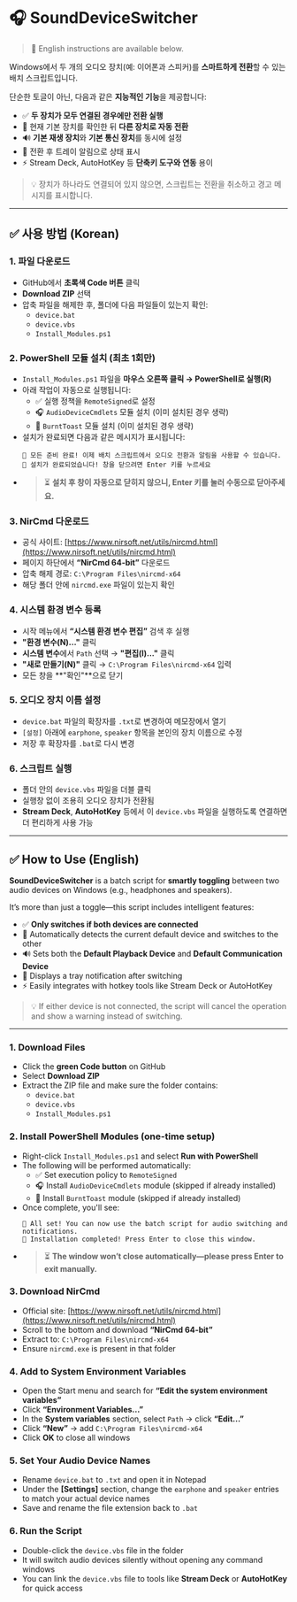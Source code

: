 # 🎧 SoundDeviceSwitcher

> 🔽 English instructions are available below.

Windows에서 두 개의 오디오 장치(예: 이어폰과 스피커)를 **스마트하게 전환**할 수 있는 배치 스크립트입니다.

단순한 토글이 아닌, 다음과 같은 **지능적인 기능**을 제공합니다:

- ✅ **두 장치가 모두 연결된 경우에만 전환 실행**
- 🔁 현재 기본 장치를 확인한 뒤 **다른 장치로 자동 전환**
- 🔊 **기본 재생 장치**와 **기본 통신 장치**를 동시에 설정
- 🔔 전환 후 트레이 알림으로 상태 표시
- ⚡ Stream Deck, AutoHotKey 등 **단축키 도구와 연동** 용이

> 💡 장치가 하나라도 연결되어 있지 않으면, 스크립트는 전환을 취소하고 경고 메시지를 표시합니다.

---

## ✅ 사용 방법 (Korean)

### 1. 파일 다운로드
- GitHub에서 **초록색 Code 버튼** 클릭  
- **Download ZIP** 선택  
- 압축 파일을 해제한 후, 폴더에 다음 파일들이 있는지 확인:
  - `device.bat`
  - `device.vbs`
  - `Install_Modules.ps1`

### 2. PowerShell 모듈 설치 (최초 1회만)
- `Install_Modules.ps1` 파일을 **마우스 오른쪽 클릭 → PowerShell로 실행(R)**  
- 아래 작업이 자동으로 실행됩니다:
  - ✅ 실행 정책을 `RemoteSigned`로 설정  
  - 🎧 `AudioDeviceCmdlets` 모듈 설치 (이미 설치된 경우 생략)  
  - 🔔 `BurntToast` 모듈 설치 (이미 설치된 경우 생략)
- 설치가 완료되면 다음과 같은 메시지가 표시됩니다:
  ```
  🎉 모든 준비 완료! 이제 배치 스크립트에서 오디오 전환과 알림을 사용할 수 있습니다.
  👋 설치가 완료되었습니다! 창을 닫으려면 Enter 키를 누르세요
  ```
- > ⏳ **설치 후 창이 자동으로 닫히지 않으니, Enter 키를 눌러 수동으로 닫아주세요.**

### 3. NirCmd 다운로드
- 공식 사이트: [https://www.nirsoft.net/utils/nircmd.html](https://www.nirsoft.net/utils/nircmd.html)  
- 페이지 하단에서 **“NirCmd 64-bit”** 다운로드  
- 압축 해제 경로: `C:\Program Files\nircmd-x64`  
- 해당 폴더 안에 `nircmd.exe` 파일이 있는지 확인

### 4. 시스템 환경 변수 등록
- 시작 메뉴에서 **“시스템 환경 변수 편집”** 검색 후 실행  
- **"환경 변수(N)..."** 클릭  
- **시스템 변수**에서 `Path` 선택 → **"편집(I)..."** 클릭  
- **"새로 만들기(N)"** 클릭 → `C:\Program Files\nircmd-x64` 입력  
- 모든 창을 **"확인"**으로 닫기

### 5. 오디오 장치 이름 설정
- `device.bat` 파일의 확장자를 `.txt`로 변경하여 메모장에서 열기  
- `[설정]` 아래에 `earphone`, `speaker` 항목을 본인의 장치 이름으로 수정  
- 저장 후 확장자를 `.bat`로 다시 변경

### 6. 스크립트 실행
- 폴더 안의 `device.vbs` 파일을 더블 클릭  
- 실행창 없이 조용히 오디오 장치가 전환됨  
- **Stream Deck**, **AutoHotKey** 등에서 이 `device.vbs` 파일을 실행하도록 연결하면 더 편리하게 사용 가능

---

## ✅ How to Use (English)

**SoundDeviceSwitcher** is a batch script for **smartly toggling** between two audio devices on Windows (e.g., headphones and speakers).

It’s more than just a toggle—this script includes intelligent features:

- ✅ **Only switches if both devices are connected**
- 🔁 Automatically detects the current default device and switches to the other
- 🔊 Sets both the **Default Playback Device** and **Default Communication Device**
- 🔔 Displays a tray notification after switching
- ⚡ Easily integrates with hotkey tools like Stream Deck or AutoHotKey

> 💡 If either device is not connected, the script will cancel the operation and show a warning instead of switching.

---

### 1. Download Files
- Click the **green Code button** on GitHub  
- Select **Download ZIP**  
- Extract the ZIP file and make sure the folder contains:
  - `device.bat`
  - `device.vbs`
  - `Install_Modules.ps1`

### 2. Install PowerShell Modules (one-time setup)
- Right-click `Install_Modules.ps1` and select **Run with PowerShell**  
- The following will be performed automatically:
  - ✅ Set execution policy to `RemoteSigned`  
  - 🎧 Install `AudioDeviceCmdlets` module (skipped if already installed)  
  - 🔔 Install `BurntToast` module (skipped if already installed)
- Once complete, you'll see:
  ```
  🎉 All set! You can now use the batch script for audio switching and notifications.
  👋 Installation completed! Press Enter to close this window.
  ```
- > ⏳ **The window won’t close automatically—please press Enter to exit manually.**

### 3. Download NirCmd
- Official site: [https://www.nirsoft.net/utils/nircmd.html](https://www.nirsoft.net/utils/nircmd.html)  
- Scroll to the bottom and download **“NirCmd 64-bit”**  
- Extract to: `C:\Program Files\nircmd-x64`  
- Ensure `nircmd.exe` is present in that folder

### 4. Add to System Environment Variables
- Open the Start menu and search for **“Edit the system environment variables”**  
- Click **“Environment Variables...”**  
- In the **System variables** section, select `Path` → click **“Edit...”**  
- Click **“New”** → add `C:\Program Files\nircmd-x64`  
- Click **OK** to close all windows

### 5. Set Your Audio Device Names
- Rename `device.bat` to `.txt` and open it in Notepad  
- Under the **[Settings]** section, change the `earphone` and `speaker` entries to match your actual device names  
- Save and rename the file extension back to `.bat`

### 6. Run the Script
- Double-click the `device.vbs` file in the folder  
- It will switch audio devices silently without opening any command windows  
- You can link the `device.vbs` file to tools like **Stream Deck** or **AutoHotKey** for quick access

